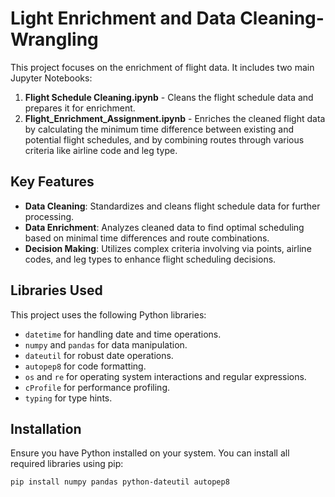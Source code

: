 # Light Enrichment and Data Cleaning-Wrangling

This project focuses on the enrichment of flight data. It includes two main Jupyter Notebooks:
1. **Flight Schedule Cleaning.ipynb** - Cleans the flight schedule data and prepares it for enrichment.
2. **Flight_Enrichment_Assignment.ipynb** - Enriches the cleaned flight data by calculating the minimum time difference between existing and potential flight schedules, and by combining routes through various criteria like airline code and leg type.

## Key Features
- **Data Cleaning**: Standardizes and cleans flight schedule data for further processing.
- **Data Enrichment**: Analyzes cleaned data to find optimal scheduling based on minimal time differences and route combinations.
- **Decision Making**: Utilizes complex criteria involving via points, airline codes, and leg types to enhance flight scheduling decisions.

## Libraries Used
This project uses the following Python libraries:
- `datetime` for handling date and time operations.
- `numpy` and `pandas` for data manipulation.
- `dateutil` for robust date operations.
- `autopep8` for code formatting.
- `os` and `re` for operating system interactions and regular expressions.
- `cProfile` for performance profiling.
- `typing` for type hints.

## Installation
Ensure you have Python installed on your system. You can install all required libraries using pip:

```bash
pip install numpy pandas python-dateutil autopep8


